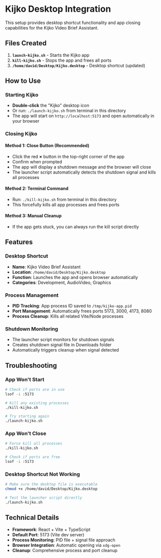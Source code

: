 # Kijko Desktop Integration

This setup provides desktop shortcut functionality and app closing capabilities for the Kijko Video Brief Assistant.

## Files Created

1. **`launch-kijko.sh`** - Starts the Kijko app
2. **`kill-kijko.sh`** - Stops the app and frees all ports  
3. **`/home/david/Desktop/Kijko.desktop`** - Desktop shortcut (updated)

## How to Use

### Starting Kijko
- **Double-click** the "Kijko" desktop icon
- Or run: `./launch-kijko.sh` from terminal in this directory
- The app will start on `http://localhost:5173` and open automatically in your browser

### Closing Kijko

#### Method 1: Close Button (Recommended)
- Click the red **×** button in the top-right corner of the app
- Confirm when prompted
- The app will display a shutdown message and the browser will close
- The launcher script automatically detects the shutdown signal and kills all processes

#### Method 2: Terminal Command
- Run: `./kill-kijko.sh` from terminal in this directory
- This forcefully kills all app processes and frees ports

#### Method 3: Manual Cleanup
- If the app gets stuck, you can always run the kill script directly

## Features

### Desktop Shortcut
- **Name**: Kijko Video Brief Assistant
- **Location**: `/home/david/Desktop/Kijko.desktop`
- **Function**: Launches the app and opens browser automatically
- **Categories**: Development, AudioVideo, Graphics

### Process Management
- **PID Tracking**: App process ID saved to `/tmp/kijko-app.pid`
- **Port Management**: Automatically frees ports 5173, 3000, 4173, 8080
- **Process Cleanup**: Kills all related Vite/Node processes

### Shutdown Monitoring
- The launcher script monitors for shutdown signals
- Creates shutdown signal file in Downloads folder
- Automatically triggers cleanup when signal detected

## Troubleshooting

### App Won't Start
```bash
# Check if ports are in use
lsof -i :5173

# Kill any existing processes
./kill-kijko.sh

# Try starting again
./launch-kijko.sh
```

### App Won't Close
```bash
# Force kill all processes
./kill-kijko.sh

# Check if ports are free
lsof -i :5173
```

### Desktop Shortcut Not Working
```bash
# Make sure the desktop file is executable
chmod +x /home/david/Desktop/Kijko.desktop

# Test the launcher script directly
./launch-kijko.sh
```

## Technical Details

- **Framework**: React + Vite + TypeScript
- **Default Port**: 5173 (Vite dev server)
- **Process Monitoring**: PID file + signal file approach
- **Browser Integration**: Automatic opening via `xdg-open`
- **Cleanup**: Comprehensive process and port cleanup

